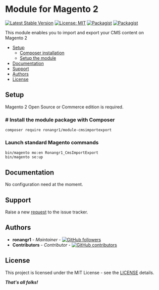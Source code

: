 # Module for Magento 2

[![Latest Stable Version](https://img.shields.io/packagist/v/ronangr1/module-cmsimportexport.svg?style=flat-square)](https://packagist.org/packages/ronangr1/module-cmsimportexport)
[![License: MIT](https://img.shields.io/github/license/ronangr1/m2-cmsimportexport.svg?style=flat-square)](./LICENSE)
[![Packagist](https://img.shields.io/packagist/dt/ronangr1/module-cmsimportexport.svg?style=flat-square)](https://packagist.org/packages/ronangr1/module-cmsimportexport/stats)
[![Packagist](https://img.shields.io/packagist/dm/ronangr1/module-cmsimportexport.svg?style=flat-square)](https://packagist.org/packages/ronangr1/module-cmsimportexport/stats)

This module enables you to import and export your CMS content on Magento 2

- [Setup](#setup)
    - [Composer installation](#composer-installation)
    - [Setup the module](#setup-the-module)
- [Documentation](#documentation)
- [Support](#support)
- [Authors](#authors)
- [License](#license)

## Setup

Magento 2 Open Source or Commerce edition is required.

### # Install the module package with Composer

`composer require ronangr1/module-cmsimportexport`

### Launch standard Magento commands

```
bin/magento mo:en Ronangr1_CmsImportExport
bin/magento se:up
```

## Documentation

No configuration need at the moment.

## Support

Raise a new [request](https://github.com/ronangr1/m2-cmsimportexport/issues) to the issue tracker.

## Authors

- **ronangr1** - *Maintainer* - [![GitHub followers](https://img.shields.io/github/followers/ronangr1.svg?style=social)](https://github.com/ronangr1)
- **Contributors** - *Contributor* - [![GitHub contributors](https://img.shields.io/github/contributors/ronangr1/m2-cmsimportexport.svg?style=flat-square)](https://github.com/ronangr1/m2-cmsimportexport/graphs/contributors)

## License

This project is licensed under the MIT License - see the [LICENSE](./LICENSE) details.

***That's all folks!***
